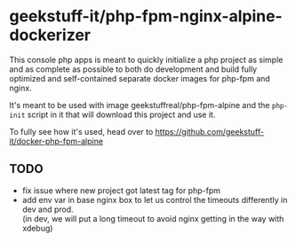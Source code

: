 # geekstuff-it/php-fpm-nginx-alpine-dockerizer

This console php apps is meant to quickly initialize a php project as simple and as complete as possible
to both do development and build fully optimized and self-contained separate docker images for php-fpm and nginx.

It's meant to be used with image geekstuffreal/php-fpm-alpine and the
`php-init` script in it that will download this project and use it.

To fully see how it's used, head over to https://github.com/geekstuff-it/docker-php-fpm-alpine

## TODO
- fix issue where new project got latest tag for php-fpm
- add env var in base nginx box to let us control the timeouts differently in dev and prod.  
  (in dev, we will put a long timeout to avoid nginx getting in the way with xdebug)

